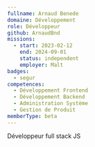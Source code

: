 ```yaml
---
fullname: Arnaud Benede
domaine: Développement
role: Développeur
github: ArnaudBnd
missions:
  - start: 2023-02-12
    end: 2024-09-01
    status: independent
    employer: Malt
badges:
  - segur
competences:
  - Développement Frontend
  - Développement Backend
  - Administration Système
  - Gestion de Produit
memberType: beta
---
```

Développeur full stack JS